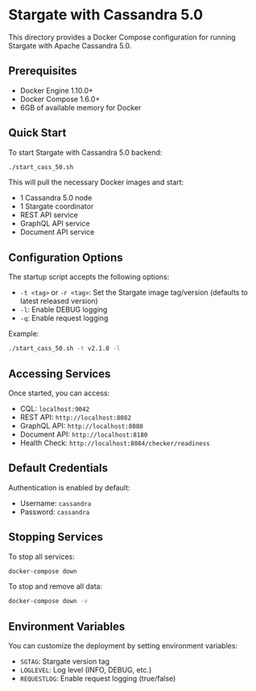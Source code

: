 # Stargate with Cassandra 5.0

This directory provides a Docker Compose configuration for running Stargate with Apache Cassandra 5.0.

## Prerequisites

- Docker Engine 1.10.0+
- Docker Compose 1.6.0+
- 6GB of available memory for Docker

## Quick Start

To start Stargate with Cassandra 5.0 backend:

```bash
./start_cass_50.sh
```

This will pull the necessary Docker images and start:
- 1 Cassandra 5.0 node
- 1 Stargate coordinator
- REST API service
- GraphQL API service
- Document API service

## Configuration Options

The startup script accepts the following options:

- `-t <tag>` or `-r <tag>`: Set the Stargate image tag/version (defaults to latest released version)
- `-l`: Enable DEBUG logging
- `-q`: Enable request logging

Example:
```bash
./start_cass_50.sh -t v2.1.0 -l
```

## Accessing Services

Once started, you can access:
- CQL: `localhost:9042`
- REST API: `http://localhost:8082`
- GraphQL API: `http://localhost:8080`
- Document API: `http://localhost:8180`
- Health Check: `http://localhost:8084/checker/readiness`

## Default Credentials

Authentication is enabled by default:
- Username: `cassandra`
- Password: `cassandra`

## Stopping Services

To stop all services:
```bash
docker-compose down
```

To stop and remove all data:
```bash
docker-compose down -v
```

## Environment Variables

You can customize the deployment by setting environment variables:
- `SGTAG`: Stargate version tag
- `LOGLEVEL`: Log level (INFO, DEBUG, etc.)
- `REQUESTLOG`: Enable request logging (true/false)